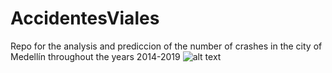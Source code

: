 # AccidentesViales
Repo for the analysis and prediccion of the number of crashes in the city of Medellín throughout the years 2014-2019
![alt text](https://github.com/[SimonPGM]/[AccidentesViales]/blob/[App]/logo.png?raw=true)
